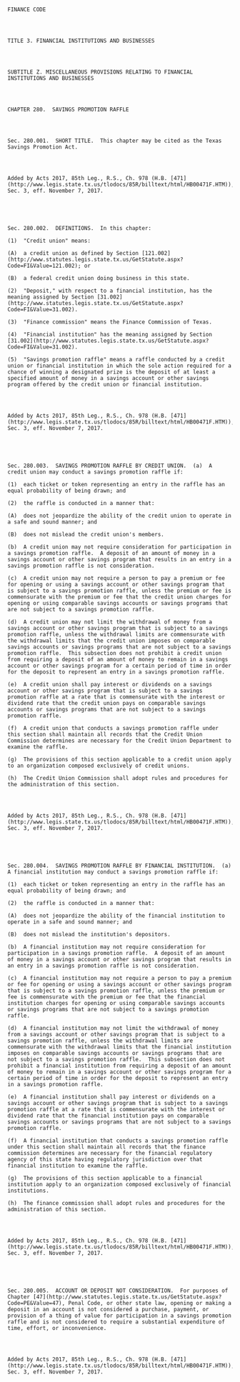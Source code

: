 ﻿
    
    
    	
    					
    
    
    FINANCE CODE
    
      
    
    
    TITLE 3. FINANCIAL INSTITUTIONS AND BUSINESSES
    
      
    
    
    SUBTITLE Z. MISCELLANEOUS PROVISIONS RELATING TO FINANCIAL INSTITUTIONS AND BUSINESSES
    
      
    
    
    CHAPTER 280.  SAVINGS PROMOTION RAFFLE
    
      
    
    
    Sec. 280.001.  SHORT TITLE.  This chapter may be cited as the Texas Savings Promotion Act.
    
    
    
    
    Added by Acts 2017, 85th Leg., R.S., Ch. 978 (H.B. [471](http://www.legis.state.tx.us/tlodocs/85R/billtext/html/HB00471F.HTM)), Sec. 3, eff. November 7, 2017.
    
    
    
    
    
    Sec. 280.002.  DEFINITIONS.  In this chapter:
    
    (1)  "Credit union" means:
    
    (A)  a credit union as defined by Section [121.002](http://www.statutes.legis.state.tx.us/GetStatute.aspx?Code=FI&Value=121.002); or
    
    (B)  a federal credit union doing business in this state.
    
    (2)  "Deposit," with respect to a financial institution, has the meaning assigned by Section [31.002](http://www.statutes.legis.state.tx.us/GetStatute.aspx?Code=FI&Value=31.002).
    
    (3)  "Finance commission" means the Finance Commission of Texas.
    
    (4)  "Financial institution" has the meaning assigned by Section [31.002](http://www.statutes.legis.state.tx.us/GetStatute.aspx?Code=FI&Value=31.002).
    
    (5)  "Savings promotion raffle" means a raffle conducted by a credit union or financial institution in which the sole action required for a chance of winning a designated prize is the deposit of at least a specified amount of money in a savings account or other savings program offered by the credit union or financial institution.
    
    
    
    
    Added by Acts 2017, 85th Leg., R.S., Ch. 978 (H.B. [471](http://www.legis.state.tx.us/tlodocs/85R/billtext/html/HB00471F.HTM)), Sec. 3, eff. November 7, 2017.
    
    
    
    
    
    Sec. 280.003.  SAVINGS PROMOTION RAFFLE BY CREDIT UNION.  (a)  A credit union may conduct a savings promotion raffle if:
    
    (1)  each ticket or token representing an entry in the raffle has an equal probability of being drawn; and
    
    (2)  the raffle is conducted in a manner that:
    
    (A)  does not jeopardize the ability of the credit union to operate in a safe and sound manner; and
    
    (B)  does not mislead the credit union's members.
    
    (b)  A credit union may not require consideration for participation in a savings promotion raffle.  A deposit of an amount of money in a savings account or other savings program that results in an entry in a savings promotion raffle is not consideration. 
    
    (c)  A credit union may not require a person to pay a premium or fee for opening or using a savings account or other savings program that is subject to a savings promotion raffle, unless the premium or fee is commensurate with the premium or fee that the credit union charges for opening or using comparable savings accounts or savings programs that are not subject to a savings promotion raffle. 
    
    (d)  A credit union may not limit the withdrawal of money from a savings account or other savings program that is subject to a savings promotion raffle, unless the withdrawal limits are commensurate with the withdrawal limits that the credit union imposes on comparable savings accounts or savings programs that are not subject to a savings promotion raffle.  This subsection does not prohibit a credit union from requiring a deposit of an amount of money to remain in a savings account or other savings program for a certain period of time in order for the deposit to represent an entry in a savings promotion raffle. 
    
    (e)  A credit union shall pay interest or dividends on a savings account or other savings program that is subject to a savings promotion raffle at a rate that is commensurate with the interest or dividend rate that the credit union pays on comparable savings accounts or savings programs that are not subject to a savings promotion raffle. 
    
    (f)  A credit union that conducts a savings promotion raffle under this section shall maintain all records that the Credit Union Commission determines are necessary for the Credit Union Department to examine the raffle.
    
    (g)  The provisions of this section applicable to a credit union apply to an organization composed exclusively of credit unions. 
    
    (h)  The Credit Union Commission shall adopt rules and procedures for the administration of this section.
    
    
    
    
    Added by Acts 2017, 85th Leg., R.S., Ch. 978 (H.B. [471](http://www.legis.state.tx.us/tlodocs/85R/billtext/html/HB00471F.HTM)), Sec. 3, eff. November 7, 2017.
    
    
    
    
    
    Sec. 280.004.  SAVINGS PROMOTION RAFFLE BY FINANCIAL INSTITUTION.  (a)  A financial institution may conduct a savings promotion raffle if:
    
    (1)  each ticket or token representing an entry in the raffle has an equal probability of being drawn; and
    
    (2)  the raffle is conducted in a manner that:
    
    (A)  does not jeopardize the ability of the financial institution to operate in a safe and sound manner; and
    
    (B)  does not mislead the institution's depositors.
    
    (b)  A financial institution may not require consideration for participation in a savings promotion raffle.  A deposit of an amount of money in a savings account or other savings program that results in an entry in a savings promotion raffle is not consideration. 
    
    (c)  A financial institution may not require a person to pay a premium or fee for opening or using a savings account or other savings program that is subject to a savings promotion raffle, unless the premium or fee is commensurate with the premium or fee that the financial institution charges for opening or using comparable savings accounts or savings programs that are not subject to a savings promotion raffle. 
    
    (d)  A financial institution may not limit the withdrawal of money from a savings account or other savings program that is subject to a savings promotion raffle, unless the withdrawal limits are commensurate with the withdrawal limits that the financial institution imposes on comparable savings accounts or savings programs that are not subject to a savings promotion raffle.  This subsection does not prohibit a financial institution from requiring a deposit of an amount of money to remain in a savings account or other savings program for a certain period of time in order for the deposit to represent an entry in a savings promotion raffle. 
    
    (e)  A financial institution shall pay interest or dividends on a savings account or other savings program that is subject to a savings promotion raffle at a rate that is commensurate with the interest or dividend rate that the financial institution pays on comparable savings accounts or savings programs that are not subject to a savings promotion raffle. 
    
    (f)  A financial institution that conducts a savings promotion raffle under this section shall maintain all records that the finance commission determines are necessary for the financial regulatory agency of this state having regulatory jurisdiction over that financial institution to examine the raffle.
    
    (g)  The provisions of this section applicable to a financial institution apply to an organization composed exclusively of financial institutions.
    
    (h)  The finance commission shall adopt rules and procedures for the administration of this section.
    
    
    
    
    Added by Acts 2017, 85th Leg., R.S., Ch. 978 (H.B. [471](http://www.legis.state.tx.us/tlodocs/85R/billtext/html/HB00471F.HTM)), Sec. 3, eff. November 7, 2017.
    
    
    
    
    
    Sec. 280.005.  ACCOUNT OR DEPOSIT NOT CONSIDERATION.  For purposes of Chapter [47](http://www.statutes.legis.state.tx.us/GetStatute.aspx?Code=PE&Value=47), Penal Code, or other state law, opening or making a deposit in an account is not considered a purchase, payment, or provision of a thing of value for participation in a savings promotion raffle and is not considered to require a substantial expenditure of time, effort, or inconvenience.
    
    
    
    
    Added by Acts 2017, 85th Leg., R.S., Ch. 978 (H.B. [471](http://www.legis.state.tx.us/tlodocs/85R/billtext/html/HB00471F.HTM)), Sec. 3, eff. November 7, 2017.
    
    
    
    
    				
